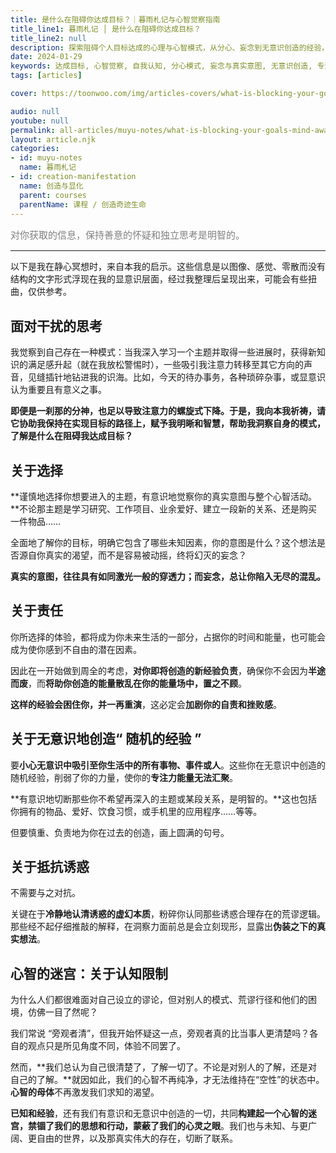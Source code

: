 ```yaml
---
title: 是什么在阻碍你达成目标？｜暮雨札记与心智觉察指南
title_line1: 暮雨札记 │ 是什么在阻碍你达成目标？
title_line2: null
description: 探索阻碍个人目标达成的心理与心智模式，从分心、妄念到无意识创造的经验，暮雨札记引导你觉察真实意图、承担责任、切断无益诱惑，洞察心智迷宫与认知限制，提升专注力与自我掌控力。
date: 2024-01-29
keywords: 达成目标, 心智觉察, 自我认知, 分心模式, 妄念与真实意图, 无意识创造, 专注力提升, 心智迷宫, 责任意识, 自我掌控
tags: [articles]

cover: https://toonwoo.com/img/articles-covers/what-is-blocking-your-goals-mind-awareness-self-mastery.jpg

audio: null
youtube: null
permalink: all-articles/muyu-notes/what-is-blocking-your-goals-mind-awareness-self-mastery.html
layout: article.njk
categories:
- id: muyu-notes
  name: 暮雨札记
- id: creation-manifestation
  name: 创造与显化
  parent: courses
  parentName: 课程 / 创造奇迹生命
---
```


<p style="font-size:15px; color: gray;">对你获取的信息，保持善意的怀疑和独立思考是明智的。</p><hr class="g-brd-gray-light-v4 g-pt-20">



以下是我在静心冥想时，来自本我的启示。这些信息是以图像、感觉、零散而没有结构的文字形式浮现在我的显意识层面，经过我整理后呈现出来，可能会有些扭曲，仅供参考。

## 面对干扰的思考

我觉察到自己存在一种模式：当我深入学习一个主题并取得一些进展时，获得新知识的满足感升起（就在我放松警惕时），一些吸引我注意力转移至其它方向的声音，见缝插针地钻进我的识海。比如，今天的待办事务，各种琐碎杂事，或显意识认为重要且有意义之事。

**即便是一刹那的分神，也足以导致注意力的螺旋式下降。**于是，我向本我祈祷，请它协助我保持在实现目标的路径上，赋予我明晰和智慧，帮助我洞察自身的模式，了解**是什么在阻碍我达成目标？**

## 关于选择

**谨慎地选择你想要进入的主题，有意识地觉察你的真实意图与整个心智活动。**不论那主题是学习研究、工作项目、业余爱好、建立一段新的关系、还是购买一件物品……

全面地了解你的目标，明确它包含了哪些未知因素，你的意图是什么？这个想法是否源自你真实的渴望，而不是容易被动摇，终将幻灭的妄念？

**真实的意图，往往具有如同激光一般的穿透力；而妄念，总让你陷入无尽的混乱。**

## 关于责任

你所选择的体验，都将成为你未来生活的一部分，占据你的时间和能量，也可能会成为使你感到不自由的潜在因素。

因此在一开始做到周全的考虑，**对你即将创造的新经验负责**，确保你不会因为**半途而废**，而**将助你创造的能量散乱在你的能量场中，置之不顾**。

**这样的经验会困住你，并一再重演**，这必定会**加剧你的自责和挫败感**。

## 关于无意识地创造“ 随机的经验 ”

要**小心无意识中吸引至你生活中的所有事物、事件或人**。这些你在无意识中创造的随机经验，削弱了你的力量，使你的**专注力能量无法汇聚**。

**有意识地切断那些你不希望再深入的主题或某段关系，是明智的。**这也包括你拥有的物品、爱好、饮食习惯，或手机里的应用程序……等等。

但要慎重、负责地为你在过去的创造，画上圆满的句号。

## 关于抵抗诱惑

不需要与之对抗。

关键在于**冷静地认清诱惑的虚幻本质**，粉碎你认同那些诱惑合理存在的荒谬逻辑。那些经不起仔细推敲的解释，在洞察力面前总是会立刻现形，显露出**伪装之下的真实想法**。

## 心智的迷宫：关于认知限制

为什么人们都很难面对自己设立的谬论，但对别人的模式、荒谬行径和他们的困境，仿佛一目了然呢？

我们常说 “旁观者清”，但我开始怀疑这一点，旁观者真的比当事人更清楚吗？各自的观点只是所见角度不同，体验不同罢了。

然而，**我们总认为自己很清楚了，了解一切了。不论是对别人的了解，还是对自己的了解。**就因如此，我们的心智不再纯净，才无法维持在“空性”的状态中。**心智的母体**不再激发我们求知的渴望。

**已知和经验**，还有我们有意识和无意识中创造的一切，共同**构建起一个心智的迷宫，禁锢了我们的思想和行动，蒙蔽了我们的心灵之眼**。我们也与未知、与更广阔、更自由的世界，以及那真实伟大的存在，切断了联系。